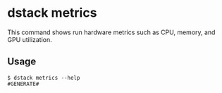 # dstack metrics

This command shows run hardware metrics such as CPU, memory, and GPU utilization.

## Usage

<div class="termy">

```shell
$ dstack metrics --help
#GENERATE#
```

</div>

[//]: # (TODO: Provide examples)
